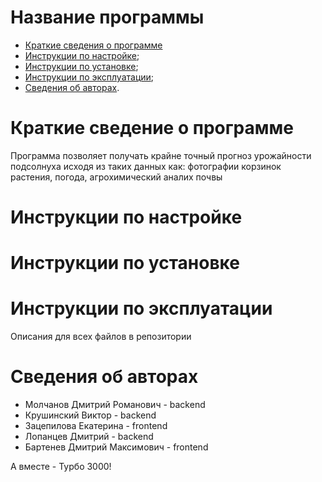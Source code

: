 Название программы
==================
 + [Краткие сведения о программе](#About)
 + [Инструкции по настройке](#Settings);
 + [Инструкции по установке](#Installation);
 + [Инструкции по эксплуатации](#Instructions);
 + [Cведения об авторах](#We).
 
 
# <a name="About">Краткие сведение о программе </a>  
Программа позволяет получать крайне точный прогноз урожайности подсолнуха исходя из таких данных как: фотографии корзинок растения, погода, агрохимический аналих почвы

# <a name="Settings">Инструкции по настройке </a>  


# <a name="Installation">Инструкции по установке </a>  




# <a name="Instructions">Инструкции по эксплуатации </a>  

Описания для всех файлов в репозитории

# <a name="We">Cведения об авторах </a>  

- Молчанов Дмитрий Романович - backend
- Крушинский Виктор - backend
- Зацепилова Екатерина - frontend
- Лопанцев Дмитрий - backend
- Бартенев Дмитрий Максимович - frontend

А вместе - Турбо 3000!
